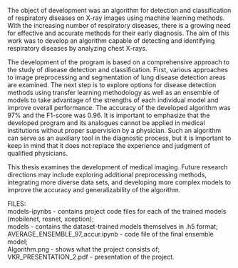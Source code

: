 The object of development was an algorithm for detection and classification of respiratory diseases on X-ray images using machine learning methods. 
With the increasing number of respiratory diseases, there is a growing need for effective and accurate methods for their early diagnosis. 
The aim of this work was to develop an algorithm capable of detecting and identifying respiratory diseases by analyzing chest X-rays.

The development of the program is based on a comprehensive approach to the study of disease detection and classification. 
First, various approaches to image preprocessing and segmentation of lung disease detection areas are examined. 
The next step is to explore options for disease detection methods using transfer learning methodology as well as an ensemble of models to take advantage of the strengths of each individual model and improve overall performance. 
The accuracy of the developed algorithm was 97% and the F1-score was 0.96. It is important to emphasize that the developed program and its analogues cannot be applied in medical institutions without proper supervision by a physician. 
Such an algorithm can serve as an auxiliary tool in the diagnostic process, but it is important to keep in mind that it does not replace the experience and judgment of qualified physicians.  

This thesis examines the development of medical imaging. 
Future research directions may include exploring additional preprocessing methods, integrating more diverse data sets, and developing more complex models to improve the accuracy and generalizability of the algorithm.

FILES:<br>
models-ipynbs - contains project code files for each of the trained models (mobilenet, resnet, xception);<br>
models - contains the dataset-trained models themselves in .h5 format;<br>
AVERAGE_ENSEMBLE_97_accur.ipynb - code file of the final ensemble model;<br>
Algorithm.png - shows what the project consists of;<br>
VKR_PRESENTATION_2.pdf - presentation of the project.
